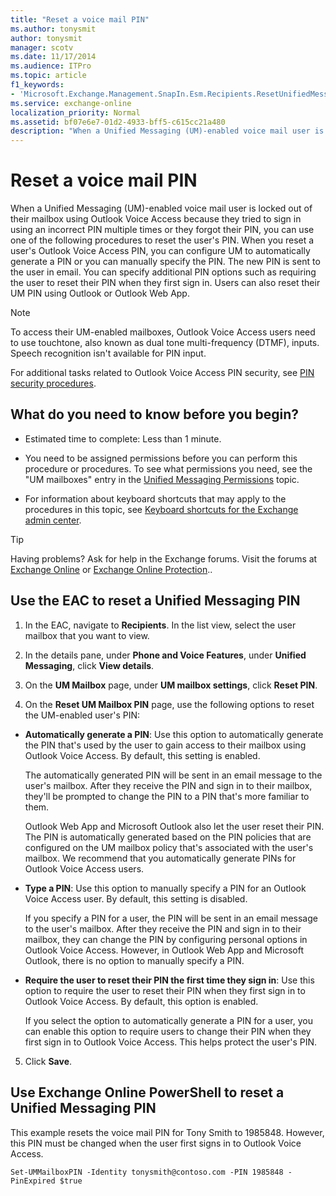 ```yaml
---
title: "Reset a voice mail PIN"
ms.author: tonysmit
author: tonysmit
manager: scotv
ms.date: 11/17/2014
ms.audience: ITPro
ms.topic: article
f1_keywords:
- 'Microsoft.Exchange.Management.SnapIn.Esm.Recipients.ResetUnifiedMessagingPinPropertyControl'
ms.service: exchange-online
localization_priority: Normal
ms.assetid: bf07e6e7-01d2-4933-bff5-c615cc21a480
description: "When a Unified Messaging (UM)-enabled voice mail user is locked out of their mailbox using Outlook Voice Access because they tried to sign in using an incorrect PIN multiple times or they forgot their PIN, you can use one of the following procedures to reset the user's PIN. When you reset a user's Outlook Voice Access PIN, you can configure UM to automatically generate a PIN or you can manually specify the PIN. The new PIN is sent to the user in email. You can specify additional PIN options such as requiring the user to reset their PIN when they first sign in. Users can also reset their UM PIN using Outlook or Outlook Web App."
---
```


# Reset a voice mail PIN

When a Unified Messaging (UM)-enabled voice mail user is locked out of their mailbox using Outlook Voice Access because they tried to sign in using an incorrect PIN multiple times or they forgot their PIN, you can use one of the following procedures to reset the user's PIN. When you reset a user's Outlook Voice Access PIN, you can configure UM to automatically generate a PIN or you can manually specify the PIN. The new PIN is sent to the user in email. You can specify additional PIN options such as requiring the user to reset their PIN when they first sign in. Users can also reset their UM PIN using Outlook or Outlook Web App.
  
> [!NOTE]
> To access their UM-enabled mailboxes, Outlook Voice Access users need to use touchtone, also known as dual tone multi-frequency (DTMF), inputs. Speech recognition isn't available for PIN input. 
  
For additional tasks related to Outlook Voice Access PIN security, see [PIN security procedures](pin-security-procedures.md).
  
## What do you need to know before you begin?

- Estimated time to complete: Less than 1 minute.
    
- You need to be assigned permissions before you can perform this procedure or procedures. To see what permissions you need, see the "UM mailboxes" entry in the [Unified Messaging Permissions](https://technet.microsoft.com/library/d326c3bc-8f33-434a-bf02-a83cc26a5498.aspx) topic. 
    
- For information about keyboard shortcuts that may apply to the procedures in this topic, see [Keyboard shortcuts for the Exchange admin center](../../accessibility/keyboard-shortcuts-in-admin-center.md).
    
> [!TIP]
> Having problems? Ask for help in the Exchange forums. Visit the forums at [Exchange Online](https://go.microsoft.com/fwlink/p/?linkId=267542) or [Exchange Online Protection](https://go.microsoft.com/fwlink/p/?linkId=285351).. 
  
## Use the EAC to reset a Unified Messaging PIN

1. In the EAC, navigate to **Recipients**. In the list view, select the user mailbox that you want to view.
    
2. In the details pane, under **Phone and Voice Features**, under **Unified Messaging**, click **View details**. 
    
3. On the **UM Mailbox** page, under **UM mailbox settings**, click **Reset PIN**.
    
4. On the **Reset UM Mailbox PIN** page, use the following options to reset the UM-enabled user's PIN: 
    
  - **Automatically generate a PIN**: Use this option to automatically generate the PIN that's used by the user to gain access to their mailbox using Outlook Voice Access. By default, this setting is enabled. 
    
    The automatically generated PIN will be sent in an email message to the user's mailbox. After they receive the PIN and sign in to their mailbox, they'll be prompted to change the PIN to a PIN that's more familiar to them. 
    
    Outlook Web App and Microsoft Outlook also let the user reset their PIN. The PIN is automatically generated based on the PIN policies that are configured on the UM mailbox policy that's associated with the user's mailbox. We recommend that you automatically generate PINs for Outlook Voice Access users.
    
  - **Type a PIN**: Use this option to manually specify a PIN for an Outlook Voice Access user. By default, this setting is disabled. 
    
    If you specify a PIN for a user, the PIN will be sent in an email message to the user's mailbox. After they receive the PIN and sign in to their mailbox, they can change the PIN by configuring personal options in Outlook Voice Access. However, in Outlook Web App and Microsoft Outlook, there is no option to manually specify a PIN.
    
  - **Require the user to reset their PIN the first time they sign in**: Use this option to require the user to reset their PIN when they first sign in to Outlook Voice Access. By default, this option is enabled. 
    
    If you select the option to automatically generate a PIN for a user, you can enable this option to require users to change their PIN when they first sign in to Outlook Voice Access. This helps protect the user's PIN.
    
5. Click **Save**.
    
## Use Exchange Online PowerShell to reset a Unified Messaging PIN

This example resets the voice mail PIN for Tony Smith to 1985848. However, this PIN must be changed when the user first signs in to Outlook Voice Access.
  
```
Set-UMMailboxPIN -Identity tonysmith@contoso.com -PIN 1985848 -PinExpired $true
```


